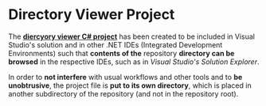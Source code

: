 
# Directory Viewer Project

The **[diercyory viewer C# project](./IG.Scripts.DirectoryViewer.csproj)** has been created to be included in Visual Studio's solution and in other .NET IDEs (Integrated Development Environments) such that **contents of the** repository **directory can be browsed** in the respective IDEs, such as in *Visual Studio's Solution Explorer*.

In order to **not interfere** with usual workflows and other tools and to **be unobtrusive**, the project file is **put to its own directory**, which is placed in another subdirectory of the repository (and not in the repository root).


